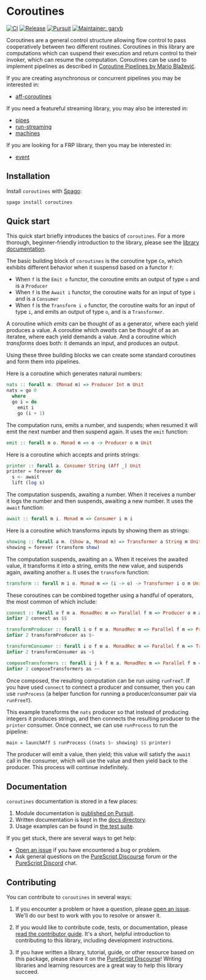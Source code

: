 # Coroutines

[![CI](https://github.com/purescript-contrib/purescript-coroutines/workflows/CI/badge.svg?branch=main)](https://github.com/purescript-contrib/purescript-coroutines/actions?query=workflow%3ACI+branch%3Amain)
[![Release](https://img.shields.io/github/release/purescript-contrib/purescript-coroutines.svg)](https://github.com/purescript-contrib/purescript-coroutines/releases)
[![Pursuit](https://pursuit.purescript.org/packages/purescript-coroutines/badge)](https://pursuit.purescript.org/packages/purescript-coroutines)
[![Maintainer: garyb](https://img.shields.io/badge/maintainer-garyb-teal.svg)](https://github.com/garyb)

Coroutines are a general control structure allowing flow control to pass cooperatively between two different routines. Coroutines in this library are computations which can suspend their execution and return control to their invoker, which can resume the computation. Coroutines can be used to implement pipelines as described in [Coroutine Pipelines by Mario Blažević](https://themonadreader.files.wordpress.com/2011/10/issue19.pdf).

If you are creating asynchronous or concurrent pipelines you may be interested in:

- [aff-coroutines](https://github.com/purescript-contrib/purescript-aff-coroutines)

If you need a featureful streaming library, you may also be interested in:

- [pipes](https://github.com/felixSchl/purescript-pipes)
- [run-streaming](https://github.com/natefaubion/purescript-run-streaming)
- [machines](https://github.com/purescript-contrib/purescript-machines)

If you are looking for a FRP library, then you may be interested in:

- [event](https://github.com/paf31/purescript-event)

## Installation

Install `coroutines` with [Spago](https://github.com/purescript/spago):

```sh
spago install coroutines
```

## Quick start

This quick start briefly introduces the basics of `coroutines`. For a more thorough, beginner-friendly introduction to the library, please see the [library documentation](./docs).

The basic building block of `coroutines` is the coroutine type `Co`, which exhibits different behavior when it suspensd based on a functor `f`:

- When `f` is the `Emit o` functor, the coroutine emits an output of type `o` and is a `Producer`
- When `f` is the `Await i` functor, the coroutine waits for an input of type `i` and is a `Consumer`
- When `f` is the `Transform i o` functor, the coroutine waits for an input of type `i`, and emits an output of type `o`, and is a `Transformer`.

A coroutine which _emits_ can be thought of as a generator, where each yield produces a value. A coroutine which _awaits_ can be thought of as an iteratee, where each yield demands a value. And a coroutine which _transforms_ does both: it demands an input, and produces an output.

Using these three building blocks we can create some standard coroutines and form them into pipelines.

Here is a coroutine which generates natural numbers:

```purs
nats :: forall m. (Monad m) => Producer Int m Unit
nats = go 0
  where
  go i = do
    emit i
    go (i + 1)
```

The computation runs, emits a number, and suspends; when resumed it will emit the next number and then suspend again. It uses the `emit` function:

```purs
emit :: forall m o. Monad m => o -> Producer o m Unit
```

Here is a coroutine which accepts and prints strings:

```purs
printer :: forall a. Consumer String (Aff _) Unit
printer = forever do
  s <- await
  lift (log s)
```

The computation suspends, awaiting a number. When it receives a number it logs the number and then suspends, awaiting a new number. It uses the `await` function:

```purs
await :: forall m i. Monad m => Consumer i m i
```

Here is a coroutine which transforms inputs by showing them as strings:

```purs
showing :: forall a m. (Show a, Monad m) => Transformer a String m Unit
showing = forever (transform show)
```

The computation suspends, awaiting an `a`. When it receives the awaited value, it transforms it into a string, emits the new value, and suspends again, awaiting another `a`. It uses the `transform` function:

```purs
transform :: forall m i o. Monad m => (i -> o) -> Transformer i o m Unit
```

These coroutines can be combined together using a handful of operators, the most common of which include:

```purs
connect :: forall o f m a. MonadRec m => Parallel f m => Producer o m a -> Consumer o m a -> Process m a
infixr 2 connect as $$

transformProducer :: forall i o f m a. MonadRec m => Parallel f m => Producer i m a -> Transformer i o m a -> Producer o m a
infixr 2 transformProducer as $~

transformConsumer :: forall i o f m a. MonadRec m => Parallel f m => Transformer i o m a -> Consumer o m a -> Consumer i m a
infixr 2 transformConsumer as ~$

composeTransformers :: forall i j k f m a. MonadRec m => Parallel f m => Transformer i j m a -> Transformer j k m a -> Transformer i k m a
infixr 2 composeTransformers as ~~
```

Once composed, the resulting computation can be run using `runFreeT`. If you have used `connect` to connect a producer and consumer, then you can use `runProcess` (a helper function for running a producer/consumer pair via `runFreeT`).

This example transforms the `nats` producer so that instead of producing integers it produces strings, and then connects the resulting producer to the `printer` consumer. Once connect, we can use `runProcess` to run the pipeline:

```purs
main = launchAff $ runProcess ((nats $~ showing) $$ printer)
```

The producer will emit a value, then yield; this value will satisfy the `await` call in the consumer, which will use the value and then yield back to the producer. This process will continue indefinitely.

## Documentation

`coroutines` documentation is stored in a few places:

1. Module documentation is [published on Pursuit](https://pursuit.purescript.org/packages/purescript-coroutines).
2. Written documentation is kept in the [docs directory](./docs).
3. Usage examples can be found in [the test suite](./test).

If you get stuck, there are several ways to get help:

- [Open an issue](https://github.com/purescript-contrib/purescript-coroutines/issues) if you have encountered a bug or problem.
- Ask general questions on the [PureScript Discourse](https://discourse.purescript.org) forum or the [PureScript Discord](https://purescript.org/chat) chat.

## Contributing

You can contribute to `coroutines` in several ways:

1. If you encounter a problem or have a question, please [open an issue](https://github.com/purescript-contrib/purescript-coroutines/issues). We'll do our best to work with you to resolve or answer it.

2. If you would like to contribute code, tests, or documentation, please [read the contributor guide](./CONTRIBUTING.md). It's a short, helpful introduction to contributing to this library, including development instructions.

3. If you have written a library, tutorial, guide, or other resource based on this package, please share it on the [PureScript Discourse](https://discourse.purescript.org)! Writing libraries and learning resources are a great way to help this library succeed.
